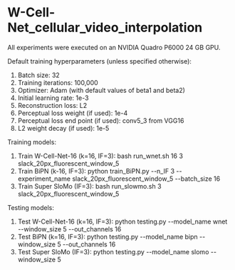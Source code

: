 # W-Cell-Net_cellular_video_interpolation

All experiments were executed on an NVIDIA Quadro P6000 24 GB GPU.

Default training hyperparameters (unless specified otherwise):
1. Batch size: 32
2. Training iterations: 100,000
3. Optimizer: Adam (with default values of beta1 and beta2)
4. Initial learning rate: 1e-3
5. Reconstruction loss: L2
6. Perceptual loss weight (if used): 1e-4
7. Perceptual loss end point (if used): conv5_3 from VGG16
7. L2 weight decay (if used): 1e-5

Training models:
1. Train W-Cell-Net-16 (k=16, IF=3): bash run_wnet.sh 16 3 slack_20px_fluorescent_window_5
2. Train BiPN (k-16, IF=3): python train_BiPN.py --n_IF 3 --experiment_name slack_20px_fluorescent_window_5 --batch_size 16
3. Train Super SloMo (IF=3): bash run_slowmo.sh 3 slack_20px_fluorescent_window_5

Testing models:
1. Test W-Cell-Net-16 (k=16, IF=3): python testing.py --model_name wnet --window_size 5 --out_channels 16
2. Test BiPN (k=16, IF=3): python testing.py --model_name bipn --window_size 5 --out_channels 16
3. Test Super SloMo (IF=3): python testing.py --model_name slomo --window_size 5
